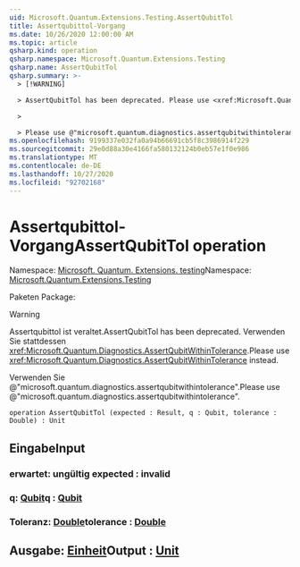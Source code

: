 ```yaml
---
uid: Microsoft.Quantum.Extensions.Testing.AssertQubitTol
title: Assertqubittol-Vorgang
ms.date: 10/26/2020 12:00:00 AM
ms.topic: article
qsharp.kind: operation
qsharp.namespace: Microsoft.Quantum.Extensions.Testing
qsharp.name: AssertQubitTol
qsharp.summary: >-
  > [!WARNING]

  > AssertQubitTol has been deprecated. Please use <xref:Microsoft.Quantum.Diagnostics.AssertQubitWithinTolerance> instead.

  >

  > Please use @"microsoft.quantum.diagnostics.assertqubitwithintolerance".
ms.openlocfilehash: 9199337e032fa0a94b66691cb5f8c3986914f229
ms.sourcegitcommit: 29e0d88a30e4166fa580132124b0eb57e1f0e986
ms.translationtype: MT
ms.contentlocale: de-DE
ms.lasthandoff: 10/27/2020
ms.locfileid: "92702168"
---
```

# <a name="assertqubittol-operation"></a><span data-ttu-id="843a3-102">Assertqubittol-Vorgang</span><span class="sxs-lookup"><span data-stu-id="843a3-102">AssertQubitTol operation</span></span>

<span data-ttu-id="843a3-103">Namespace: [Microsoft. Quantum. Extensions. testing](xref:Microsoft.Quantum.Extensions.Testing)</span><span class="sxs-lookup"><span data-stu-id="843a3-103">Namespace: [Microsoft.Quantum.Extensions.Testing](xref:Microsoft.Quantum.Extensions.Testing)</span></span>

<span data-ttu-id="843a3-104">Paketen [](https://nuget.org/packages/)</span><span class="sxs-lookup"><span data-stu-id="843a3-104">Package: [](https://nuget.org/packages/)</span></span>


> [!WARNING]
> <span data-ttu-id="843a3-105">Assertqubittol ist veraltet.</span><span class="sxs-lookup"><span data-stu-id="843a3-105">AssertQubitTol has been deprecated.</span></span> <span data-ttu-id="843a3-106">Verwenden Sie stattdessen <xref:Microsoft.Quantum.Diagnostics.AssertQubitWithinTolerance>.</span><span class="sxs-lookup"><span data-stu-id="843a3-106">Please use <xref:Microsoft.Quantum.Diagnostics.AssertQubitWithinTolerance> instead.</span></span>
>
> <span data-ttu-id="843a3-107">Verwenden Sie @"microsoft.quantum.diagnostics.assertqubitwithintolerance".</span><span class="sxs-lookup"><span data-stu-id="843a3-107">Please use @"microsoft.quantum.diagnostics.assertqubitwithintolerance".</span></span>



```qsharp
operation AssertQubitTol (expected : Result, q : Qubit, tolerance : Double) : Unit
```


## <a name="input"></a><span data-ttu-id="843a3-108">Eingabe</span><span class="sxs-lookup"><span data-stu-id="843a3-108">Input</span></span>

### <a name="expected--__invalidresult__"></a><span data-ttu-id="843a3-109">erwartet: __ungültig <Result>__</span><span class="sxs-lookup"><span data-stu-id="843a3-109">expected : __invalid<Result>__</span></span>




### <a name="q--qubit"></a><span data-ttu-id="843a3-110">q: [Qubit](xref:microsoft.quantum.lang-ref.qubit)</span><span class="sxs-lookup"><span data-stu-id="843a3-110">q : [Qubit](xref:microsoft.quantum.lang-ref.qubit)</span></span>




### <a name="tolerance--double"></a><span data-ttu-id="843a3-111">Toleranz: [Double](xref:microsoft.quantum.lang-ref.double)</span><span class="sxs-lookup"><span data-stu-id="843a3-111">tolerance : [Double](xref:microsoft.quantum.lang-ref.double)</span></span>





## <a name="output--unit"></a><span data-ttu-id="843a3-112">Ausgabe: [Einheit](xref:microsoft.quantum.lang-ref.unit)</span><span class="sxs-lookup"><span data-stu-id="843a3-112">Output : [Unit](xref:microsoft.quantum.lang-ref.unit)</span></span>


